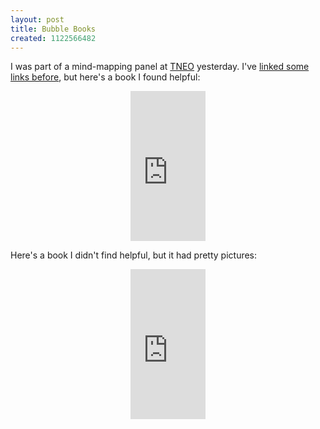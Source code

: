 ```yaml
---
layout: post
title: Bubble Books
created: 1122566482
---
```

I was part of a mind-mapping panel at [TNEO](http://www.sff.net/odyssey/tneo.html) yesterday.  I've [linked some links before](http://www.mcdemarco.net/node/127), but here's a book I found helpful:
<!--break-->

<div style="text-align: center;">
<iframe src="http://rcm.amazon.com/e/cm?t=mcdema-20&o=1&p=8&l=as1&asins=0874779618&fc1=000000&=1&lc1=004477&bc1=ffffff&lt1=_blank&IS2=1&f=ifr&bg1=ffffff&f=ifr" width="120" height="240" scrolling="no" marginwidth="0" marginheight="0" frameborder="0">
</iframe></div>

Here's a book I didn't find helpful, but it had pretty pictures:

<div style="text-align: center;">
<iframe src="http://rcm.amazon.com/e/cm?t=mcdema-20&o=1&p=8&l=as1&asins=0452273226&fc1=000000&=1&lc1=004477&bc1=ffffff&lt1=_blank&IS2=1&f=ifr&bg1=ffffff&f=ifr" width="120" height="240" scrolling="no" marginwidth="0" marginheight="0" frameborder="0">
</iframe></div>
